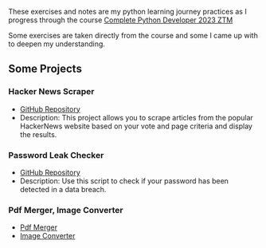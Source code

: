 These exercises and notes are my python learning journey practices as I progress through the course [Complete Python Developer 2023 ZTM](https://www.udemy.com/course/complete-python-developer-zero-to-mastery/)

Some exercises are taken directly from the course and some I came up with to deepen my understanding.

## Some Projects

### Hacker News Scraper

- [GitHub Repository](https://github.com/EceSenaEtoglu/ztm-complete-python-developer/tree/main/Scraping)
- Description: This project allows you to scrape articles from the popular HackerNews website based on your vote and page criteria and display the results.

### Password Leak Checker

- [GitHub Repository](https://github.com/EceSenaEtoglu/ztm-complete-python-developer/tree/main/Scripting/Passwordleakchecker)
- Description: Use this script to check if your password has been detected in a data breach.

### Pdf Merger, Image Converter
- [Pdf Merger](https://github.com/EceSenaEtoglu/ztm-complete-python-developer/tree/main/Scripting/PDFMerger)
- [Image Converter](https://github.com/EceSenaEtoglu/ztm-complete-python-developer/tree/main/Scripting/JpgToPng)
